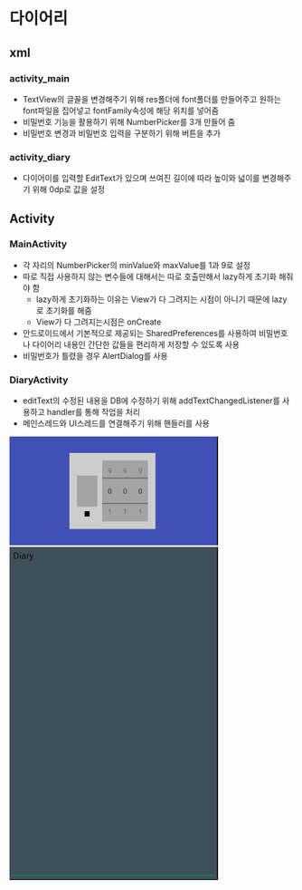 # 다이어리  
## xml  
### activity_main  
+ TextView의 글꼴을 변경해주기 위해 res폴더에 font폴더를 만들어주고 원하는 font파일을 집어넣고 fontFamily속성에 해당 위치를 넣어줌  
+ 비밀번호 기능을 활용하기 위해 NumberPicker를 3개 만들어 줌  
+ 비밀번호 변경과 비밀번호 입력을 구분하기 위해 버튼을 추가  
### activity_diary  
+ 다이어이를 입력할 EditText가 있으며 쓰여진 길이에 따라 높이와 넓이를 변경해주기 위해 0dp로 값을 설정   
## Activity  
### MainActivity  
+ 각 자리의 NumberPicker의 minValue와 maxValue를 1과 9로 설정  
+ 따로 직접 사용하지 않는 변수들에 대해서는 따로 호출만해서 lazy하게 초기화 해줘야 함  
  - lazy하게 초기화하는 이유는 View가 다 그려지는 시점이 아니기 때문에 lazy로 초기화를 해줌  
  - View가 다 그려지는시점은 onCreate    
+ 안드로이드에서 기본적으로 제공되는 SharedPreferences를 사용하여 비밀번호나 다이어리 내용인 간단한 값들을 편리하게 저장할 수 있도록 사용  
+ 비밀번호가 틀렸을 경우 AlertDialog를 사용  
### DiaryActivity  
+ editText의 수정된 내용을 DB에 수정하기 위해 addTextChangedListener를 사용하고 handler를 통해 작업을 처리  
+ 메인스레드와 UI스레드를 연결해주기 위해 핸들러를 사용  

![1](./1.png)
![1](./2.png) 
